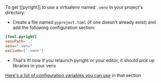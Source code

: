 To get [[pyright]] to use a virtualenv named `.venv` in your project's directory:

- Create a file named `pyproject.toml` (if one doesn't already exist) and add the following configuration section:
```toml
[tool.pyright]
venvPath='.'
venv=".venv"
exclude=['.venv']
```

- That's it! now if you relaunch pyright or your editor, it should pick up libraries in your venv

[Here's a list of configuration variables you can use](https://github.com/microsoft/pyright/blob/bffc50a59d893be79d5045bd215d738547e2e83e/docs/configuration.md) in that section